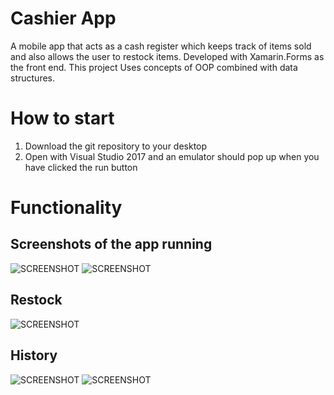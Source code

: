 # Cashier App
 A mobile app that acts as a cash register which keeps track of items sold and also allows the user to restock items. Developed with Xamarin.Forms as the front end. This project Uses concepts of OOP combined with data structures.
# How to start 
1. Download the git repository to your desktop
2. Open with Visual Studio 2017 and an emulator should pop up when you have clicked the run button
# Functionality 
## Screenshots of the app running
![SCREENSHOT](https://github.com/igorganch/CashierApp/blob/main/AddingAProductToCart.PNG)
![SCREENSHOT](https://github.com/igorganch/CashierApp/blob/main/History1.PNG)
## Restock
![SCREENSHOT](https://github.com/igorganch/CashierApp/blob/main/Restock3.PNG)
## History 
![SCREENSHOT](https://github.com/igorganch/CashierApp/blob/main/History2.PNG)
![SCREENSHOT](https://github.com/igorganch/CashierApp/blob/main/History3.PNG)
